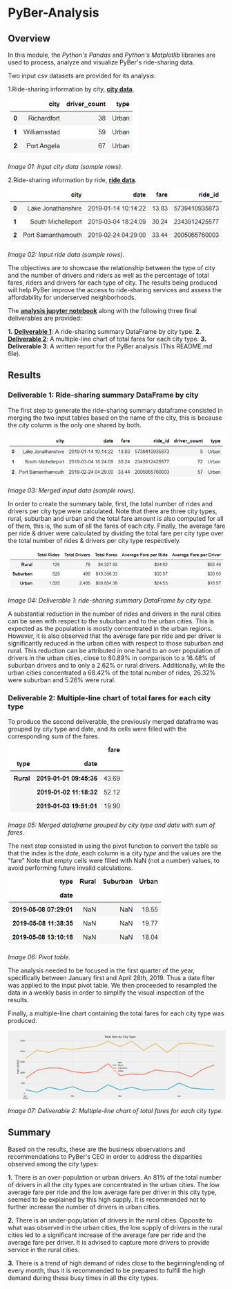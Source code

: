 # PyBer-Analysis

## Overview

In this module, the *Python's Pandas* and *Python's Matplotlib* libraries are used to process, analyze and visualize PyBer's ride-sharing data.

Two input csv datasets are provided for its analysis:

1.Ride-sharing information by city, **[city data](./Resources/city_data.csv)**.

![Image 01](./analysis/Image01_city_data.jpg)

*Image 01: Input city data (sample rows).*

2.Ride-sharing information by ride, **[ride data](./Resources/ride_data.csv)**.

![Image 02](./analysis/Image02_ride_data.jpg)

*Image 02: Input ride data (sample rows).*

The objectives are to showcase the relationship between the type of city and the number of drivers and riders as well as the percentage of total fares, riders and drivers for each type of city. The results being produced will help PyBer improve the access to ride-sharing services and assess the affordability for underserved neighborhoods.

The **[analysis jupyter notebook](./PyBer_Challenge.ipynb)** along with the following three final deliverables are provided:

**1.** **[Deliverable 1](./analysis/Deliverable1_SummaryDF.jpg)**: A ride-sharing summary DataFrame by city type.
**2.** **[Deliverable 2](./analysis/Deliverable2_LineChart.jpg)**: A multiple-line chart of total fares for each city type.
**3.** **Deliverable 3**: A written report for the PyBer analysis (This README.md file).

## Results

### **Deliverable 1: Ride-sharing summary DataFrame by city**

The first step to generate the ride-sharing summary dataframe consisted in merging the two input tables based on the name of the city, this is because the *city* column is the only one shared by both.  

![Image 03](./analysis/Image03_merged_table.jpg)

*Image 03: Merged input data (sample rows).*

In order to create the summary table, first, the total number of rides and drivers per city type were calculated. Note that there are three city types, rural, suburban and urban and the total fare amount is also computed for all of them, this is, the sum of all the fares of each city. Finally, the average fare per ride & driver were calculated by dividing the total fare per city type over the total number of rides & drivers per city type respectively.

![Image 04](./analysis/Deliverable1_SummaryDF.jpg)

*Image 04: Deliverable 1: ride-sharing summary DataFrame by city type.*

A substantial reduction in the number of rides and drivers in the rural cities can be seen with respect to the suburban and to the urban cities. This is expected as the population is mostly concentrated in the urban regions. However, it is also observed that the average fare per ride and per driver is significantly reduced in the urban cities with respect to those suburban and rural. This reduction can be attributed in one hand to an over population of drivers in the urban cities, close to 80.89% in comparison to a 16.48% of suburban drivers and to only a 2.62% or rural drivers. Additionally, while the urban cities concentrated a 68.42% of the total number of rides, 26.32% were suburban and 5.26% were rural.

### **Deliverable 2: Multiple-line chart of total fares for each city type**

To produce the second deliverable, the previously merged dataframe was grouped by city type and date, and its cells were filled with the corresponding sum of the fares.

![Image 05](./analysis/Image05_multipleindex_df.jpg)

*Image 05: Merged dataframe grouped by city type and date with sum of fares.*

The next step consisted in using the pivot function to convert the table so that the index is the *date*, each column is a city *type* and the values are the "fare" Note that empty cells were filled with NaN (not a number) values, to avoid performing future invalid calculations.

![Image 06](./analysis/Image06_pivot_table.jpg)

*Image 06: Pivot table.*

The analysis needed to be focused in the first quarter of the year, specifically between January first and April 28th, 2019. Thus a date filter was applied to the input pivot table. We then proceeded to resampled the data in a weekly basis in order to simplify the visual inspection of the results.

Finally, a multiple-line chart containing the total fares for each city type was produced.

![Image 07](./analysis/Deliverable2_LineChart.jpg)

*Image 07: Deliverable 2: Multiple-line chart of total fares for each city type.*

## Summary

Based on the results, these are the business observations and recommendations to PyBer's CEO in order to address the disparities observed among the city types:

**1.** There is an over-population or urban drivers. An 81% of the total number of drivers in all the city types are concentrated in the urban cities. The low average fare per ride and the low average fare per driver in this city type, seemed to be explained by this high supply. It is recommended not to further increase the number of drivers in urban cities.

**2.** There is an under-population of drivers in the rural cities. Opposite to what was observed in the urban cities, the low supply of drivers in the rural cities led to a significant increase of the average fare per ride and the average fare per driver. It is advised to capture more drivers to provide service in the rural cities.

**3.** There is a trend of high demand of rides close to the beginning/ending of every month, thus it is recommended to be prepared to fulfill the high demand during these busy times in all the city types.